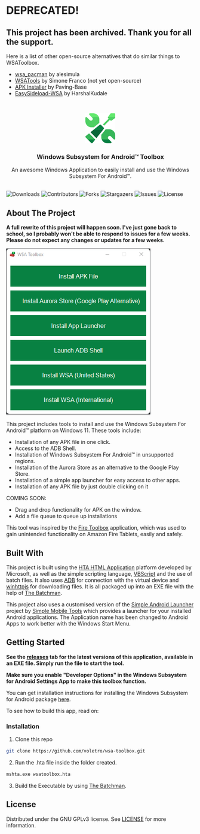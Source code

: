 # DEPRECATED!

## This project has been archived. Thank you for all the support.

Here is a list of other open-source alternatives that do similar things to WSAToolbox.

 - [wsa_pacman](https://github.com/alesimula/wsa_pacman) by alesimula
 - [WSATools](https://github.com/Simizfo/WSATools) by Simone Franco (not yet open-source)
 - [APK Installer](https://github.com/Paving-Base/APK-Installer) by Paving-Base
 - [EasySideload-WSA](https://github.com/HarshalKudale/EasySideload-WSA) by HarshalKudale

<br/>
<p align="center">
  <a href="https://github.com/voletro/wsa-toolbox">
    <img src="images/icon.png" alt="Logo" width="80" height="80">
  </a>

  <h3 align="center">Windows Subsystem for Android™ Toolbox</h3>

  <p align="center">
    An awesome Windows Application to easily install and use the Windows Subsystem For Android™.
    <br/>
    <br/>
  </p>
</p>

![Downloads](https://img.shields.io/github/downloads/voletro/wsa-toolbox/total) ![Contributors](https://img.shields.io/github/contributors/voletro/wsa-toolbox?color=dark-green) ![Forks](https://img.shields.io/github/forks/voletro/wsa-toolbox?style=social) ![Stargazers](https://img.shields.io/github/stars/voletro/wsa-toolbox?style=social) ![Issues](https://img.shields.io/github/issues/voletro/wsa-toolbox) ![License](https://img.shields.io/github/license/voletro/wsa-toolbox) 

## About The Project

**A full rewrite of this project will happen soon. I've just gone back to school, so I probably won't be able to respond to issues for a few weeks. Please do not expect any changes or updates for a few weeks.**

![Screenshot](images/screenshot.png)

This project includes tools to install and use the Windows Subsystem For Android™ platform on Windows 11. 
These tools include:

* Installation of any APK file in one click.
* Access to the ADB Shell.
* Installation of Windows Subsystem For Android™ in unsupported regions.
* Installation of the Aurora Store as an alternative to the Google Play Store.
* Installation of a simple app launcher for easy access to other apps.
* Installation of any APK file by just double clicking on it

COMING SOON:

* Drag and drop functionality for APK on the window.
* Add a file queue to queue up installations

This tool was inspired by the [Fire Toolbox](https://forum.xda-developers.com/t/windows-tool-fire-toolbox-v24-0.3889604/) application, which was used to gain unintended functionality on Amazon Fire Tablets, easily and safely.

## Built With

This project is built using the [HTA HTML Application](https://docs.microsoft.com/en-us/previous-versions//ms536471(v=vs.85)?redirectedfrom=MSDN) platform developed by Microsoft, as well as the simple scripting language, [VBScript](https://en.wikipedia.org/wiki/VBScript) and the use of batch files. It also uses [ADB](https://source.android.com/setup/build/adb) for connection with the virtual device and [winhttpjs](https://github.com/npocmaka/batch.scripts/blob/master/hybrids/jscript/winhttpjs.bat) for downloading files. It is all packaged up into an EXE file with the help of [The Batchman](https://github.com/jeremyben/thebatchman).

This project also uses a customised version of the [Simple Android Launcher](https://github.com/SimpleMobileTools/Simple-App-Launcher) project by [Simple Mobile Tools](https://github.com/SimpleMobileTools) which provides a launcher for your installed Android applications. The Application name has been changed to Android Apps to work better with the Windows Start Menu. 


## Getting Started

**See the [releases](https://github.com/voletro/wsa-toolbox/releases) tab for the latest versions of this application, available in an EXE file. Simply run the file to start the tool.**

**Make sure you enable "Developer Options" in the Windows Subsystem for Android Settings App to make this toolbox function.**

You can get installation instructions for installing the Windows Subsystem for Android package [here](https://github.com/voletro/wsa-toolbox/blob/main/installation.md).

To see how to build this app, read on:

### Installation

1. Clone this repo

```sh
git clone https://github.com/voletro/wsa-toolbox.git
```

2. Run the .hta file inside the folder created.

```sh
mshta.exe wsatoolbox.hta
```

3. Build the Executable by using [The Batchman](https://github.com/jeremyben/thebatchman).

## License

Distributed under the GNU GPLv3 license. See [LICENSE](https://github.com/voletro/wsa-toolbox/blob/main/LICENSE.txt) for more information.
